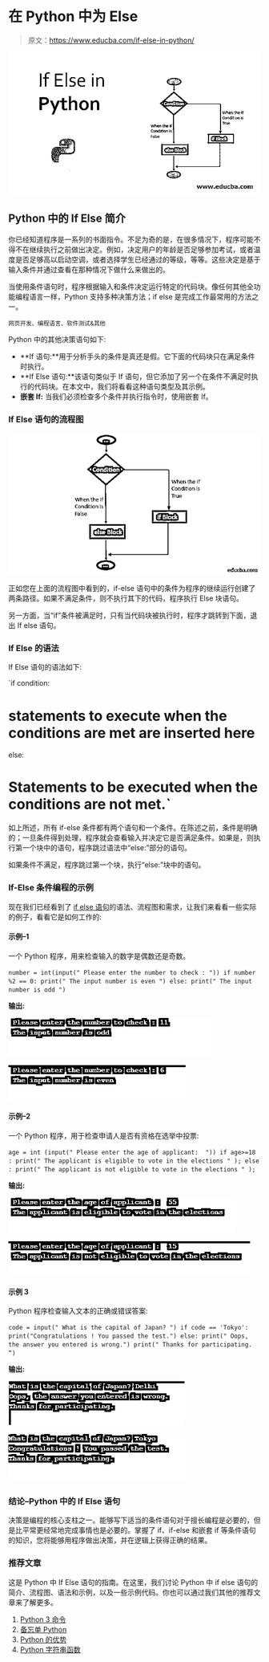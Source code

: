 # 在 Python 中为 Else

> 原文：<https://www.educba.com/if-else-in-python/>

![If Else in Python](img/e9eaf74d571763b960d89e729205aaef.png)



## Python 中的 If Else 简介

你已经知道程序是一系列的书面指令。不足为奇的是，在很多情况下，程序可能不得不在继续执行之前做出决定。例如，决定用户的年龄是否足够参加考试，或者温度是否足够高以启动空调，或者选择学生已经通过的等级，等等。这些决定是基于输入条件并通过查看在那种情况下做什么来做出的。

当使用条件语句时，程序根据输入和条件决定运行特定的代码块。像任何其他全功能编程语言一样，Python 支持多种决策方法；if else 是完成工作最常用的方法之一。

<small>网页开发、编程语言、软件测试&其他</small>

Python 中的其他决策语句如下:

*   **If 语句:**用于分析手头的条件是真还是假。它下面的代码块只在满足条件时执行。
*   **If Else 语句:**该语句类似于 If 语句，但它添加了另一个在条件不满足时执行的代码块。在本文中，我们将看看这种语句类型及其示例。
*   **嵌套 If:** 当我们必须检查多个条件并执行指令时，使用嵌套 If。

### If Else 语句的流程图

![Flowchart of If Else Statement](img/3a92cd57079dc6b8e8456b2fb36de69c.png)



正如您在上面的流程图中看到的，if-else 语句中的条件为程序的继续运行创建了两条路径。如果不满足条件，则不执行其下的代码，程序执行 Else 块语句。

另一方面，当“if”条件被满足时，只有当代码块被执行时，程序才跳转到下面，退出 If else 语句。

### If Else 的语法

If Else 语句的语法如下:

`if condition:
# statements to execute when the conditions are met are inserted here
else:
# Statements to be executed when the conditions are not met.`

如上所述，所有 if-else 条件都有两个语句和一个条件。在陈述之前，条件是明确的；一旦条件得到处理，程序就会查看输入并决定它是否满足条件。如果是，则执行第一个块中的语句，程序跳过语法中“else:”部分的语句。

如果条件不满足，程序跳过第一个块，执行“else:”块中的语句。

### If-Else 条件编程的示例

现在我们已经看到了 [if else 语句](https://www.educba.com/if-else-statement-in-sql/)的语法、流程图和需求，让我们来看看一些实际的例子，看看它是如何工作的:

#### 示例–1

一个 Python 程序，用来检查输入的数字是偶数还是奇数。

`number = int(input(" Please enter the number to check : "))
if number %2 == 0:
print(" The input number is even ")
else:
print(" The input number is odd ")`

**输出:**

![Input number is odd](img/6605e9f58d80e1b3e59dbd37d2b31ae0.png)



![Input number is even](img/ec1e439ca990ef797c3586823b8f0c16.png)



#### 示例–2

一个 Python 程序，用于检查申请人是否有资格在选举中投票:

`age = int (input(" Please enter the age of applicant:  "))
if age>=18 :
print(" The applicant is eligible to vote in the elections " );
else :
print(" The applicant is not eligible to vote in the elections " );`

**输出:**

![Applicant Eligiblilty 1](img/bad89b64a2863c4b47bde5d863075cd8.png)



![Applicant Eligiblilty 1](img/5d1fb818a790843e2f1a172d9bd3d2e4.png)



#### 示例 3

Python 程序检查输入文本的正确或错误答案:

`code = input(" What is the capital of Japan? ")
if code == 'Tokyo':
print("Congratulations ! You passed the test.")
else:
print(" Oops, the answer you entered is wrong.")
print(" Thanks for participating. “)`

**输出:**

![if else statement in python - Check the Input Text 1](img/a869eab41689718e1e0b1c2ffb342953.png)



![Check the Input Text 2](img/1037b2ee2169f6756c2d9f23054b8178.png)



### 结论–Python 中的 If Else 语句

决策是编程的核心支柱之一。能够写下适当的条件语句对于擅长编程是必要的，但是比平常更经常地完成事情也是必要的。掌握了 if、if-else 和嵌套 if 等条件语句的知识，您将能够用程序做出决策，并在逻辑上获得正确的结果。

### 推荐文章

这是 Python 中 If Else 语句的指南。在这里，我们讨论 Python 中 if else 语句的简介、流程图、语法和示例，以及一些示例代码。你也可以通过我们其他的推荐文章来了解更多。

1.  [Python 3 命令](https://www.educba.com/python-3-commands/)
2.  [备忘单 Python](https://www.educba.com/cheat-sheet-python/)
3.  [Python 的优势](https://www.educba.com/advantages-of-python/)
4.  [Python 字符串函数](https://www.educba.com/python-string-functions/)





